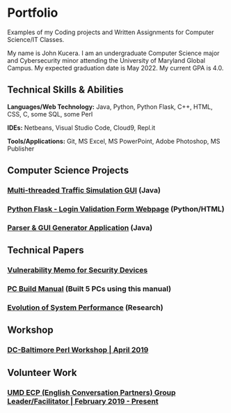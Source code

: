 # Portfolio
Examples of my Coding projects and Written Assignments for Computer Science/IT Classes.

My name is John Kucera. I am an undergraduate Computer Science major and Cybersecurity minor attending the University of Maryland Global Campus. My expected graduation date is May 2022. My current GPA is 4.0.

## Technical Skills & Abilities

**Languages/Web Technology:**
Java, Python, Python Flask, C++, HTML, CSS, C, some SQL, some Perl

**IDEs:**
Netbeans, Visual Studio Code, Cloud9, Repl.it

**Tools/Applications:**
Git, MS Excel, MS PowerPoint, Adobe Photoshop, MS Publisher

## Computer Science Projects

### [Multi-threaded Traffic Simulation GUI](./Multi-threadedTrafficSimulationGUI) (Java)



### [Python Flask - Login Validation Form Webpage](./LoginValidationWebpage) (Python/HTML)

### [Parser & GUI Generator Application](./Parser&GUIGenerator) (Java)

## Technical Papers

### [Vulnerability Memo for Security Devices](./VulnerabilityMemo.pdf)

### [PC Build Manual](./PCBuildManual.pdf) (Built 5 PCs using this manual)

### [Evolution of System Performance](./SystemPerformance-ResearchPaper.pdf) (Research)

## Workshop

### [DC-Baltimore Perl Workshop | April 2019](https://dcbpw.org/dcbpw2020/)

## Volunteer Work

### [UMD ECP (English Conversation Partners) Group Leader/Facilitator | February 2019 - Present](http://ecpumd.weebly.com/)
